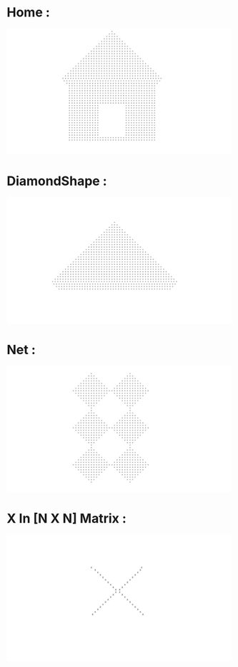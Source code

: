 # Home :

![Diamond](https://github.com/kishor82/My-Pattern/blob/master/img/3.png)

# DiamondShape : 

![Diamond](https://github.com/kishor82/My-Pattern/blob/master/img/2.png)


# Net : 

![Pattern1](https://github.com/kishor82/My-Pattern/blob/master/img/1.png)

# X In [N X N] Matrix : 

![Pattern1](https://github.com/kishor82/My-Pattern/blob/master/img/4.png)